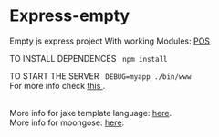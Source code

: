 # Express-empty
Empty js express project
With working Modules:
<a target="_blank" href='https://www.npmjs.com/package/pos'>POS</a> </br>


TO INSTALL DEPENDENCES
<code>
	npm install 
</code>

TO START THE SERVER
<code>
	DEBUG=myapp ./bin/www
</code>
</br> 
For more info check
<a target="_blank" href='http://expressjs.com/starter/generator.html'>
 this
</a>.

</br> 
More info for jake template language: <a target="_blank" href="http://jade-lang.com/reference/"> here</a>.

</br>
More info for moongose: <a target="_blank" href="http://mongoosejs.com/docs/">here</a>.